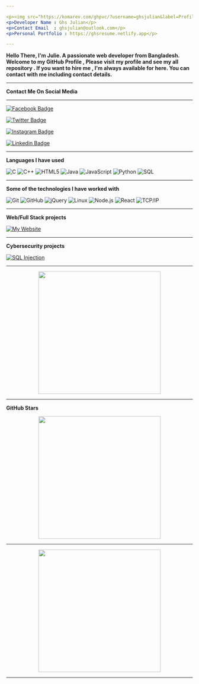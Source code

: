 ```yaml
---

<p><img src="https://komarev.com/ghpvc/?username=ghsjulian&label=Profile%20views&color=0e75b6&style=flat" alt="ghsjulian" /></p>
<p>Developer Name : Ghs Julian</p>
<p>Contact Email  : ghsjulian@outlook.com</p>
<p>Personal Portfolio : https://ghsresume.netlify.app</p>

---
```


**Hello There, I'm Julie. A passionate web developer from Bangladesh. Welcome to my GitHub Profile , Please visit my profile and see my all repository . If you want to hire me , I'm always available for here. You can contact with me including contact details.**

---

**Contact Me On Social Media**

---

[![Facebook Badge](https://img.shields.io/badge/-Ghs_Julian-036be4?style=flat-circle&logo=Facebook&logoColor=white&link=https://www.facebook.com/ghs.julian.85)](https://www.facebook.com/ghs.julian.85)

[![Twitter Badge](https://img.shields.io/badge/-Ghs_Julian-1ca0f1?style=flat-square&labelColor=1ca0f1&logo=twitter&logoColor=white&link=https://twitter.com/GhsJulian)](https://twitter.com/GhsJulian)

[![Instagram Badge](https://img.shields.io/badge/-Ghs_Julian-purple?style=flat&logo=instagram&logoColor=white&link=https://instagram.com/ghs.julian.85/)](https://instagram.com/ghs.julian.85)

[![Linkedin Badge](https://img.shields.io/badge/-Ghs_Julian-blue?style=flat-square&logo=Linkedin&logoColor=white&link=https://www.linkedin.com/in/anushkaverma/)]([https://www.linkedin.com/in/ghs.julian.85/](https://www.linkedin.com/in/gobindo-bhor/))

---

**Languages I have used**

![C](https://img.shields.io/badge/-C-000000?style=flat&logo=C)
![C++](https://img.shields.io/badge/-C++-000000?style=flat&logo=C%2B%2B&logoColor=00599C)
![HTML5](https://img.shields.io/badge/-HTML5-000000?style=flat&logo=HTML5)
![Java](https://img.shields.io/badge/-Java-000000?style=flat&logo=Java&logoColor=007396)
![JavaScript](https://img.shields.io/badge/-JavaScript-000000?style=flat&logo=javascript)
![Python](https://img.shields.io/badge/-Python-000000?style=flat&logo=python)
![SQL](https://img.shields.io/badge/-SQL-000000?style=flat&logo=MySQL)

---

**Some of the technologies I have worked with**

![Git](https://img.shields.io/badge/-Git-000000?style=flat&logo=git&logoColor=F05032)
![GitHub](https://img.shields.io/badge/-GitHub-000000?style=flat&logo=github&logoColor=FFFFFF)
![jQuery](https://img.shields.io/badge/-jQuery-000000?style=flat&logo=jQuery&logoColor=0769AD)
![Linux](https://img.shields.io/badge/-Linux-000000?style=flat&logo=linux&logoColor=FCC624)
![Node.js](https://img.shields.io/badge/-Node.js-000000?style=flat&logo=node.js&logoColor=339933)
![React](https://img.shields.io/badge/-React-000000?style=flat&logo=React&logoColor=61DAFB)
![TCP/IP](https://img.shields.io/badge/-TCP/IP-000000?style=flat&logo=cisco&logoColor=white)

---

**Web/Full Stack projects**

[![My Website](https://img.shields.io/badge/-MyWebsite-000000?style=flat)](https://github.com/adamalston/v2)

---

**Cybersecurity projects**

[![SQL Injection](https://img.shields.io/badge/-💉SQLInjection-000000?style=flat)](https://github.com/adamalston/SQL-Injection)

---

<p align="center">
<img  src="https://github-readme-stats.vercel.app/api/top-langs/?username=Ghsjulian&hide_title=true&layout=compact&bg_color=0,73FA79,73FDFF,7A81FF&theme=graywhite" width="330">
</p>

---

**GitHub Stars**

<p align="center">
  <img src="https://github-readme-stats.vercel.app/api?username=Ghsjulian&hide=stars&show_icons=true&theme=dracula&line_height=32" width="330">
</p>

---

<p align="center">
  <img src="https://github-readme-stats.vercel.app/api/top-langs/?username=Ghsjulian&count_private=true&theme=dracula&line_width=100%" width="330">

</p>

---

